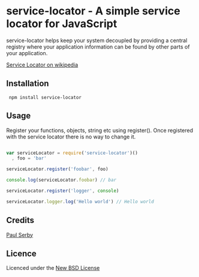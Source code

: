 # service-locator - A simple service locator for JavaScript

service-locator helps keep your system decoupled by providing a central registry
where your application information can be found by other parts of your
application.

[Service Locator on wikipedia](http://en.wikipedia.org/wiki/Service_locator_pattern)

## Installation

     npm install service-locator

## Usage

Register your functions, objects, string etc using register().
Once registered with the service locator there is no way to change it.

```js

var serviceLocator = require('service-locator')()
  , foo = 'bar'

serviceLocator.register('foobar', foo)

console.log(serviceLocator.foobar) // bar

serviceLocator.register('logger', console)

serviceLocator.logger.log('Hello world') // Hello world

```

## Credits
[Paul Serby](https://github.com/serby/)

## Licence
Licenced under the [New BSD License](http://opensource.org/licenses/bsd-license.php)
